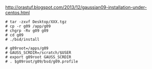 http://orastuf.blogspot.com/2013/12/gaussian09-installation-under-centos.html

```
# tar -zxvf Desktop/XXX.tgz
# cp -r g09 /app/g09
# chgrp -Rv g09 g09
# cd g09
# ./bsd/install

# g09root=/apps/g09
# GAUSS_SCRDIR=/scratch/$USER
# export g09root GAUSS_SCRDIR
# . $g09root/g09/bsd/g09.profile
```
